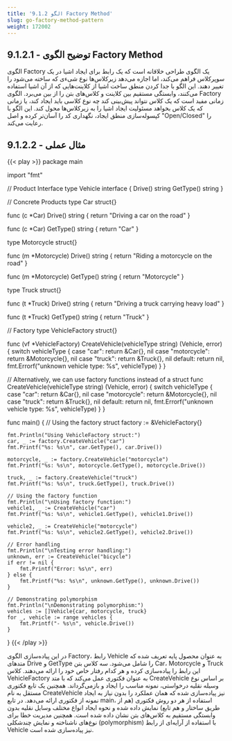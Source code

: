 ```yaml
---
title: '9.1.2 الگو Factory Method'
slug: go-factory-method-pattern
weight: 172002
---
```


## 9.1.2.1 - توضیح الگوی Factory Method

الگوی Factory یک الگوی طراحی خلاقانه است که یک رابط برای ایجاد اشیا در یک سوپرکلاس فراهم می‌کند، اما اجازه می‌دهد زیرکلاس‌ها نوع شیءی که ساخته می‌شود را تغییر دهند. این الگو با جدا کردن منطق ساخت اشیا از کلاینت‌هایی که از آن اشیا استفاده می‌کنند، وابستگی مستقیم بین کلاینت و کلاس‌های بتن را از بین می‌برد. الگوی Factory زمانی مفید است که یک کلاس نتواند پیش‌بینی کند چه نوع کلاسی باید ایجاد کند، یا زمانی که یک کلاس بخواهد مسئولیت ایجاد اشیا را به زیرکلاس‌ها محول کند. این الگو با کپسوله‌سازی منطق ایجاد، نگهداری کد را آسان‌تر کرده و اصل "Open/Closed" را رعایت می‌کند.

## 9.1.2.2 - مثال عملی

{{< play >}}
package main

import "fmt"

// Product Interface
type Vehicle interface {
    Drive() string
    GetType() string
}

// Concrete Products
type Car struct{}

func (c *Car) Drive() string {
    return "Driving a car on the road"
}

func (c *Car) GetType() string {
    return "Car"
}

type Motorcycle struct{}

func (m *Motorcycle) Drive() string {
    return "Riding a motorcycle on the road"
}

func (m *Motorcycle) GetType() string {
    return "Motorcycle"
}

type Truck struct{}

func (t *Truck) Drive() string {
    return "Driving a truck carrying heavy load"
}

func (t *Truck) GetType() string {
    return "Truck"
}

// Factory
type VehicleFactory struct{}

func (vf *VehicleFactory) CreateVehicle(vehicleType string) (Vehicle, error) {
    switch vehicleType {
    case "car":
        return &Car{}, nil
    case "motorcycle":
        return &Motorcycle{}, nil
    case "truck":
        return &Truck{}, nil
    default:
        return nil, fmt.Errorf("unknown vehicle type: %s", vehicleType)
    }
}

// Alternatively, we can use factory functions instead of a struct
func CreateVehicle(vehicleType string) (Vehicle, error) {
    switch vehicleType {
    case "car":
        return &Car{}, nil
    case "motorcycle":
        return &Motorcycle{}, nil
    case "truck":
        return &Truck{}, nil
    default:
        return nil, fmt.Errorf("unknown vehicle type: %s", vehicleType)
    }
}

func main() {
    // Using the factory struct
    factory := &VehicleFactory{}
    
    fmt.Println("Using VehicleFactory struct:")
    car, _ := factory.CreateVehicle("car")
    fmt.Printf("%s: %s\n", car.GetType(), car.Drive())
    
    motorcycle, _ := factory.CreateVehicle("motorcycle")
    fmt.Printf("%s: %s\n", motorcycle.GetType(), motorcycle.Drive())
    
    truck, _ := factory.CreateVehicle("truck")
    fmt.Printf("%s: %s\n", truck.GetType(), truck.Drive())
    
    // Using the factory function
    fmt.Println("\nUsing factory function:")
    vehicle1, _ := CreateVehicle("car")
    fmt.Printf("%s: %s\n", vehicle1.GetType(), vehicle1.Drive())
    
    vehicle2, _ := CreateVehicle("motorcycle")
    fmt.Printf("%s: %s\n", vehicle2.GetType(), vehicle2.Drive())
    
    // Error handling
    fmt.Println("\nTesting error handling:")
    unknown, err := CreateVehicle("bicycle")
    if err != nil {
        fmt.Printf("Error: %s\n", err)
    } else {
        fmt.Printf("%s: %s\n", unknown.GetType(), unknown.Drive())
    }
    
    // Demonstrating polymorphism
    fmt.Println("\nDemonstrating polymorphism:")
    vehicles := []Vehicle{car, motorcycle, truck}
    for _, vehicle := range vehicles {
        fmt.Printf("- %s\n", vehicle.Drive())
    }
}
{{< /play >}}

در این پیاده‌سازی الگوی Factory، رابط Vehicle به عنوان محصول پایه تعریف شده که متدهای Drive و GetType را شامل می‌شود. سه کلاس بتن Car، Motorcycle و Truck این رابط را پیاده‌سازی کرده و هر کدام رفتار خاص خود را ارائه می‌دهند. کلاس VehicleFactory به عنوان فکتوری عمل می‌کند که با متد CreateVehicle بر اساس نوع وسیله نقلیه درخواستی، نمونه مناسب را ایجاد و بازمی‌گرداند. همچنین یک تابع فکتوری مستقل به نام CreateVehicle نیز پیاده‌سازی شده که همان عملکرد را بدون نیاز به ایجاد نمونه از فکتوری ارائه می‌دهد. در تابع main، استفاده از هر دو روش فکتوری (هم از طریق ساختار و هم تابع) نمایش داده شده و نحوه ایجاد انواع مختلف وسایل نقلیه بدون وابستگی مستقیم به کلاس‌های بتن نشان داده شده است. همچنین مدیریت خطا برای نوع‌های ناشناخته و نمایش چندشکلی (polymorphism) با استفاده از آرایه‌ای از رابط Vehicle نیز پیاده‌سازی شده است.